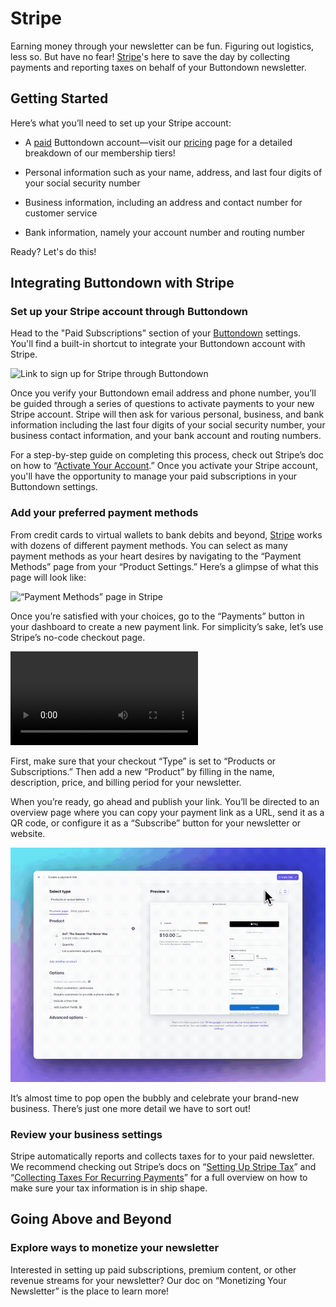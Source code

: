 ﻿# Stripe

Earning money through your newsletter can be fun. Figuring out logistics, less so. But have no fear! [Stripe](https://stripe.com/)'s here to save the day by collecting payments and reporting taxes on behalf of your Buttondown newsletter.

## Getting Started

Here’s what you’ll need to set up your Stripe account:

-   A [paid](https://buttondown.email/pricing) Buttondown account—visit our [pricing](https://buttondown.email/pricing) page for a detailed breakdown of our membership tiers!

-   Personal information such as your name, address, and last four digits of your social security number
    
-   Business information, including an address and contact number for customer service

-   Bank information, namely your account number and routing number 

Ready? Let's do this!

## Integrating Buttondown with Stripe

### Set up your Stripe account through Buttondown

Head to the "Paid Subscriptions" section of your [Buttondown](https://buttondown.email/settings) settings. You'll find a built-in shortcut to integrate your Buttondown account with Stripe. 

![Link to sign up for Stripe through Buttondown](https://github.com/madelinezday/buttondown/blob/main/images/settings/monetizing:link-to-sign-up-for-stripe-tax-hi-res.gif?raw=true)

Once you verify your Buttondown email address and phone number, you’ll be guided through a series of questions to activate payments to your new Stripe account. Stripe will then ask for various personal, business, and bank information including the last four digits of your social security number, your business contact information, and your bank account and routing numbers. 

For a step-by-step guide on completing this process, check out Stripe’s doc on how to “[Activate Your Account](https://stripe.com/docs/account/activate).” Once you activate your Stripe account, you'll have the opportunity to manage your paid subscriptions in your Buttondown settings. 

### Add your preferred payment methods

From credit cards to virtual wallets to bank debits and beyond, [Stripe](https://stripe.com/) works with dozens of different payment methods. You can select as many payment methods as your heart desires by navigating to the “Payment Methods” page from your “Product Settings.” Here’s a glimpse of what this page will look like:

![“Payment Methods” page in Stripe](https://github.com/madelinezday/buttondown/blob/main/images/stripe/monetizing:stripe-payment-methods-hi-res.gif?raw=true)

Once you’re satisfied with your choices, go to the “Payments” button in your dashboard to create a new payment link. For simplicity’s sake, let’s use Stripe’s no-code checkout page.

![“Payment Links” page in Stripe](https://github.com/madelinezday/buttondown/blob/main/images/stripe/monetizing:page-to-create-payment-link.mp4?raw=true)

First, make sure that your checkout “Type” is set to “Products or Subscriptions.” Then add a new “Product” by filling in the name, description, price, and billing period for your newsletter.

When you’re ready, go ahead and publish your link. You’ll be directed to an overview page where you can copy your payment link as a URL, send it as a QR code, or configure it as a “Subscribe” button for your newsletter or website.

![Stripe’s payment link editor for subscriptions](https://github.com/madelinezday/buttondown/blob/main/images/stripe/monetizing:finished-payment-link-hi-res.gif?raw=true)

It’s almost time to pop open the bubbly and celebrate your brand-new business. There’s just one more detail we have to sort out!

### Review your business settings

Stripe automatically reports and collects taxes for to your paid newsletter. We recommend checking out Stripe’s docs on “[Setting Up Stripe Tax](https://stripe.com/docs/tax/set-up)” and “[Collecting Taxes For Recurring Payments](https://stripe.com/docs/tax/subscriptions)” for a full overview on how to make sure your tax information is in ship shape.

## Going Above and Beyond

### Explore ways to monetize your newsletter

Interested in setting up paid subscriptions, premium content, or other revenue streams for your newsletter? Our doc on “Monetizing Your Newsletter” is the place to learn more! 
